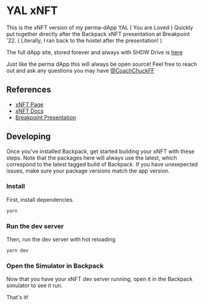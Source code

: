 # YAL xNFT

This is the xNFT version of my perma-dApp YAL ( You are Loved ) Quickly put together directly after the Backpack xNFT presentation at Breakpoint '22. ( Literally, I ran back to the hostel after the presentation! )

The full dApp site, stored forever and always with SHDW Drive is [here](https://shdw-drive.genesysgo.net/6P6WznKbJ2nEMCfrXZDQvipCgCSx45SXxjWMWvqfPtyJ/yal_website.html)

Just like the perma dApp this will always be open source! Feel free to reach out and ask any questions you may have [@CoachChuckFF](https://twitter.com/CoachChuckFF)

## References 
- [xNFT Page](https://xnft.gg/)
- [xNFT Docs](https://docs.xnft.gg/)
- [Breakpoint Presentation](https://www.youtube.com/watch?v=GuxoSjIC9Lk&feature=youtu.be)

## Developing

Once you've installed Backpack, get started building your xNFT with these steps. Note that the packages here will always use the latest, which correspond to the latest tagged build of Backpack. If you have unexepected issues, make sure your package versions match the app version.

### Install

First, install dependencies.

```
yarn
```

### Run the dev server

Then, run the dev server with hot reloading

```
yarn dev
```

### Open the Simulator in Backpack

Now that you have your xNFT dev server running, open it in the Backpack simulator to see it run.

That's it!
